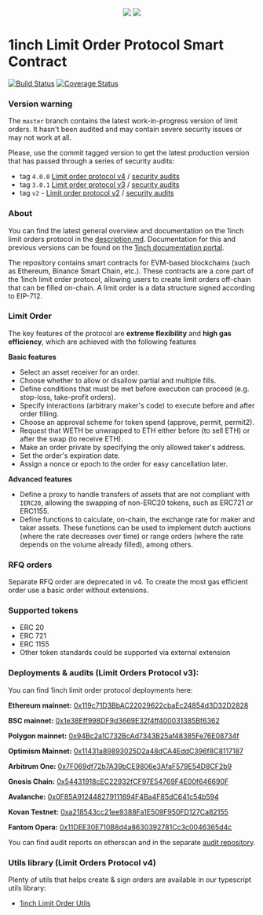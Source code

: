 <div align="center">
    <img src="https://github.com/1inch/limit-order-protocol/blob/master/.github/1inch_github_w.svg#gh-light-mode-only">
    <img src="https://github.com/1inch/limit-order-protocol/blob/master/.github/1inch_github_b.svg#gh-dark-mode-only">
</div>

# 1inch Limit Order Protocol Smart Contract

[![Build Status](https://github.com/1inch/limit-order-protocol/workflows/CI/badge.svg)](https://github.com/1inch/limit-order-protocol/actions)
[![Coverage Status](https://codecov.io/gh/1inch/limit-order-protocol/branch/master/graph/badge.svg?token=FSFTJPS41S)](https://codecov.io/gh/1inch/limit-order-protocol)

### Version warning

The `master` branch contains the latest work-in-progress version of limit orders. It hasn't been audited and may contain severe security issues or may not work at all.

Please, use the commit tagged version to get the latest production version that has passed through a series of security audits:

- tag `4.0.0` [Limit order protocol v4](https://github.com/1inch/limit-order-protocol/tree/4.0.0) / [security audits](https://github.com/1inch/1inch-audits/tree/master/Aggregation%20Pr.%20V6%20and%20Limit%20Order%20Pr.V4)
- tag `3.0.1` [Limit order protocol v3](https://github.com/1inch/limit-order-protocol/tree/3.0.1) / [security audits](https://github.com/1inch/1inch-audits/tree/master/Aggregation%20Pr.%20V5%20and%20Limit%20Order%20Pr.V3)
- tag `v2` - [Limit order protocol v2](https://github.com/1inch/limit-order-protocol/tree/v2) / [security audits](https://github.com/1inch/1inch-audits/tree/master/Limit%20Order%20Protocol%20V2)

### About

You can find the latest general overview and documentation on the 1inch limit orders protocol in the [description.md](description.md). Documentation for this and previous versions can be found on the [1inch documentation portal](https://docs.1inch.io/docs/limit-order-protocol/introduction/).

The repository contains smart contracts for EVM-based blockchains (such as Ethereum, Binance Smart Chain, etc.). These contracts are a core part of the 1inch limit order protocol, allowing users to create limit orders off-chain that can be filled on-chain. A limit order is a data structure signed according to EIP-712.

### Limit Order

The key features of the protocol are **extreme flexibility** and **high gas efficiency**, which are achieved with the following features

**Basic features**

- Select an asset receiver for an order.
- Choose whether to allow or disallow partial and multiple fills.
- Define conditions that must be met before execution can proceed (e.g. stop-loss, take-profit orders).
- Specify interactions (arbitrary maker's code) to execute before and after order filling.
- Choose an approval scheme for token spend (approve, permit, permit2).
- Request that WETH be unwrapped to ETH either before (to sell ETH) or after the swap (to receive ETH).
- Make an order private by specifying the only allowed taker's address.
- Set the order's expiration date.
- Assign a nonce or epoch to the order for easy cancellation later.

**Advanced features**

- Define a proxy to handle transfers of assets that are not compliant with `IERC20`, allowing the swapping of non-ERC20 tokens, such as ERC721 or ERC1155.
- Define functions to calculate, on-chain, the exchange rate for maker and taker assets. These functions can be used to implement dutch auctions (where the rate decreases over time) or range orders (where the rate depends on the volume already filled), among others.

### RFQ orders

Separate RFQ order are deprecated in v4. To create the most gas efficient order use a basic order without extensions.

### Supported tokens

- ERC 20
- ERC 721
- ERC 1155
- Other token standards could be supported via external extension

### Deployments & audits (Limit Orders Protocol v3):

You can find 1inch limit order protocol deployments here:

**Ethereum mainnet:** [0x119c71D3BbAC22029622cbaEc24854d3D32D2828](https://etherscan.io/address/0x119c71D3BbAC22029622cbaEc24854d3D32D2828)

**BSC mainnet:** [0x1e38Eff998DF9d3669E32f4ff400031385Bf6362](https://bscscan.com/address/0x1e38Eff998DF9d3669E32f4ff400031385Bf6362#code)

**Polygon mainnet:** [0x94Bc2a1C732BcAd7343B25af48385Fe76E08734f](https://polygonscan.com/address/0x94Bc2a1C732BcAd7343B25af48385Fe76E08734f#code)

**Optimism Mainnet:** [0x11431a89893025D2a48dCA4EddC396f8C8117187](https://optimistic.etherscan.io/address/0x11431a89893025D2a48dCA4EddC396f8C8117187)

**Arbitrum One:** [0x7F069df72b7A39bCE9806e3AfaF579E54D8CF2b9](https://arbiscan.io/address/0x7F069df72b7A39bCE9806e3AfaF579E54D8CF2b9)

**Gnosis Chain:** [0x54431918cEC22932fCF97E54769F4E00f646690F](https://blockscout.com/xdai/mainnet/address/0x54431918cEC22932fCF97E54769F4E00f646690F/transactions)

**Avalanche:** [0x0F85A912448279111694F4Ba4F85dC641c54b594](https://snowtrace.io/address/0x0F85A912448279111694F4Ba4F85dC641c54b594#code)

**Kovan Testnet:** [0xa218543cc21ee9388Fa1E509F950FD127Ca82155](https://kovan.etherscan.io/address/0xa218543cc21ee9388Fa1E509F950FD127Ca82155)

**Fantom Opera:** [0x11DEE30E710B8d4a8630392781Cc3c0046365d4c](https://ftmscan.com/address/0x11DEE30E710B8d4a8630392781Cc3c0046365d4c)

You can find audit reports on etherscan and in the separate [audit repository](https://github.com/1inch/1inch-audits/tree/master/Limit%20Order%20Protocol).

### Utils library (Limit Orders Protocol v4)
Plenty of utils that helps create & sign orders are available in our typescript utils library:

- [1inch Limit Order Utils](https://github.com/1inch/limit-order-protocol-utils)
